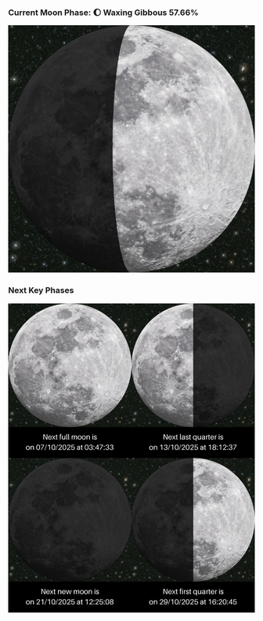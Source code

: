 ### Current Moon Phase: 🌔 Waxing Gibbous 57.66%
![Moon Phase](moonphase.png)
### Next Key Phases
![Gallery](gallery.png)